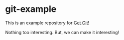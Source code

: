 # git-example

This is an example repository for [Get Git!](https://evanwill.github.io/get-git)

Nothing too interesting.
But, we can make it interesting!
